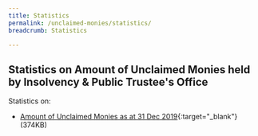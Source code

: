 ```yaml
---
title: Statistics
permalink: /unclaimed-monies/statistics/
breadcrumb: Statistics

---
```



Statistics on Amount of Unclaimed Monies held by Insolvency & Public Trustee's Office
---


Statistics on: <br>


* [Amount of Unclaimed Monies as at 31 Dec 2019](/files/Statistics%20Unclaimed%20Monies%20by%20IPTO%202019.pdf/){:target="_blank"}(374KB)<br>
